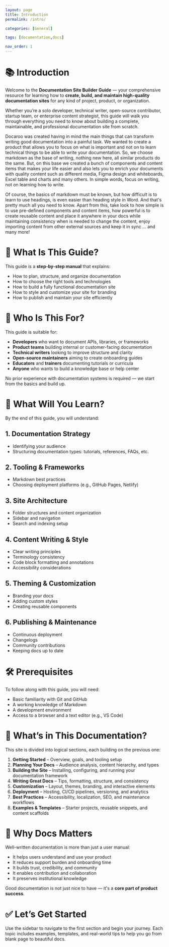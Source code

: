 ```yaml
---
layout: page
title: Introduction
permalink: /intro/

categories: [General]

tags: [documentation,docs]

nav_order: 1
---
```


# 📚 Introduction

Welcome to the **Documentation Site Builder Guide** — your comprehensive resource for learning how to **create, build, and maintain high-quality documentation sites** for any kind of project, product, or organization.

Whether you’re a solo developer, technical writer, open-source contributor, startup team, or enterprise content strategist, this guide will walk you through everything you need to know about building a complete, maintainable, and professional documentation site from scratch.

Docaroo was created having in mind the main things that can transform writing good documentation into a painful task. We wanted to create a product that allows you to focus on what is important and not on to learn technical things to be able to write your documentation. So, we choose markdown as the base of writing, nothing new here, all similar products do the same. But, on this base we created a bunch of components and content items that makes your life easier and also lets you to enrich your documents with quality content such as different media, Figma design and whiteboards, Excel table and charts and many others. In simple words, focus on writing, not on learning how to write.

Of course, the basics of markdown must be known, but how difficult is to learn to use headings, is even easier than heading style in Word. And that's pretty much all you need to know. Apart from this, take look to how simple is to use pre-defined components and content items, how powerful is to create reusable content and place it anywhere in your docs while maintaining consistency when is needed to change the content, enjoy importing content from other external sources and keep it in sync ... and many more!

# 🚀 What Is This Guide?

This guide is a **step-by-step manual** that explains:

- How to plan, structure, and organize documentation  
- How to choose the right tools and technologies  
- How to build a fully functional documentation site  
- How to style and customize your site for branding  
- How to publish and maintain your site efficiently

# 📌 Who Is This For?

This guide is suitable for:
- **Developers** who want to document APIs, libraries, or frameworks  
- **Product teams** building internal or customer-facing documentation  
- **Technical writers** looking to improve structure and clarity  
- **Open-source maintainers** aiming to create onboarding guides  
- **Educators** and **trainers** documenting tutorials or curricula  
- **Anyone** who wants to build a knowledge base or help center

No prior experience with documentation systems is required — we start from the basics and build up.

# 🧱 What Will You Learn?

By the end of this guide, you will understand:

## 1. Documentation Strategy
- Identifying your audience  
- Structuring documentation types: tutorials, references, FAQs, etc.  

## 2. Tooling & Frameworks
- Markdown best practices  
- Choosing deployment platforms (e.g., GitHub Pages, Netlify)  

## 3. Site Architecture
- Folder structures and content organization  
- Sidebar and navigation  
- Search and indexing setup  

## 4. Content Writing & Style
- Clear writing principles  
- Terminology consistency  
- Code block formatting and annotations  
- Accessibility considerations  

## 5. Theming & Customization
- Branding your docs  
- Adding custom styles
- Creating reusable components  

## 6. Publishing & Maintenance
- Continuous deployment  
- Changelogs  
- Community contributions  
- Keeping docs up to date  

# 🛠️ Prerequisites

To follow along with this guide, you will need:

- Basic familiarity with Git and GitHub 
- A working knowledge of Markdown  
- A development environment 
- Access to a browser and a text editor (e.g., VS Code)

# 📁 What’s in This Documentation?

This site is divided into logical sections, each building on the previous one:

1. **Getting Started** – Overview, goals, and tooling setup  
2. **Planning Your Docs** – Audience analysis, content hierarchy, and types  
3. **Building the Site** – Installing, configuring, and running your documentation framework  
4. **Writing Great Docs** – Tips, formatting, structure, and consistency  
5. **Customization** – Layout, themes, branding, and interactive elements  
6. **Deployment** – Hosting, CI/CD pipelines, versioning, and analytics  
7. **Best Practices** – Accessibility, localization, SEO, and maintenance workflows  
8. **Examples & Templates** – Starter projects, reusable snippets, and content scaffolds  

# 🧭 Why Docs Matters

Well-written documentation is more than just a user manual:

- It helps users understand and use your product  
- It reduces support burden and onboarding time  
- It builds trust, credibility, and community  
- It enables contribution and collaboration  
- It preserves institutional knowledge  

Good documentation is not just nice to have — it's a **core part of product success**.

# ✅ Let’s Get Started

Use the sidebar to navigate to the first section and begin your journey. Each topic includes examples, templates, and real-world tips to help you go from blank page to beautiful docs.